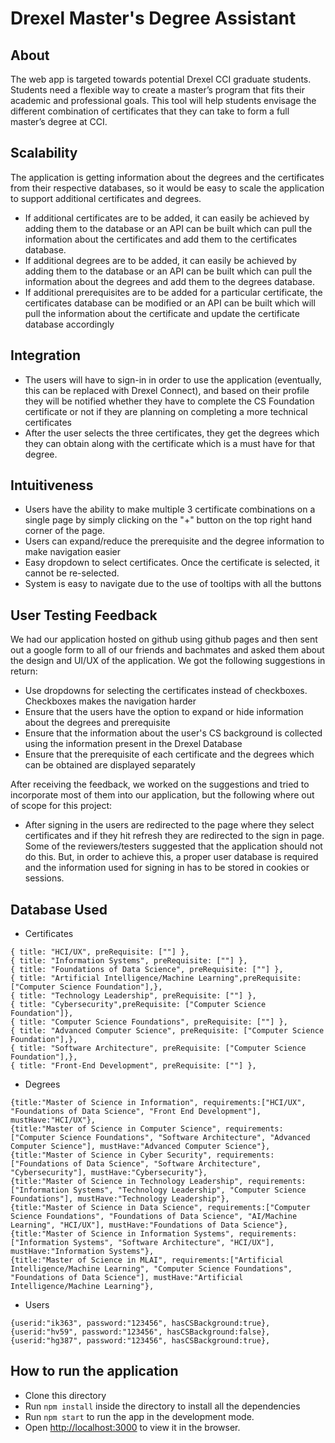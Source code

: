 # Drexel Master's Degree Assistant

## About
The web app is targeted towards potential Drexel CCI graduate students. Students need a flexible way to create a master’s program that fits their academic and professional goals. This tool will help students envisage the different combination of certificates that they can take to form a full master’s degree at CCI. 

## Scalability

The application is getting information about the degrees and the certificates from their respective databases, so it would be easy to scale the application to support additional certificates and degrees.
* If additional certificates are to be added, it can easily be achieved by adding them to the database or an API can be built which can pull the information about the certificates and add them to the certificates database.
* If additional degrees are to be added, it can easily be achieved by adding them to the database or an API can be built which can pull the information about the degrees and add them to the degrees database.
* If additional prerequisites are to be added for a particular certificate, the certificates database can be modified or an API can be built which will pull the information about the certificate and update the certificate database accordingly


## Integration
* The users will have to sign-in in order to use the application (eventually, this can be replaced with Drexel Connect), and based on their profile they will be notified whether they have to complete the CS Foundation certificate or not if they are planning on completing a more technical certificates
* After the user selects the three certificates, they get the degrees which they can obtain along with the certificate which is a must have for that degree.



## Intuitiveness
* Users have the ability to make multiple 3 certificate combinations on a single page by simply clicking on the "+" button on the top right hand corner of the page.
* Users can expand/reduce the prerequisite and the degree information to make navigation easier
* Easy dropdown to select certificates. Once the certificate is selected, it cannot be re-selected.
* System is easy to navigate due to the use of tooltips with all the buttons

## User Testing Feedback

We had our application hosted on github using github pages and then sent out a google form to all of our friends and bachmates and asked them about the design and UI/UX of the application. We got the following suggestions in return:
* Use dropdowns for selecting the certificates instead of checkboxes. Checkboxes makes the navigation harder
* Ensure that the users have the option to expand or hide information about the degrees and prerequisite
* Ensure that the information about the user's CS background is collected using the information present in the Drexel Database
* Ensure that the prerequisite of each certificate and the degrees which can be obtained are displayed separately

After receiving the feedback, we worked on the suggestions and tried to incorporate most of them into our application, but the following where out of scope for this project:
* After signing in the users are redirected to the page where they select certificates and if they hit refresh they are redirected to the sign in page. Some of the reviewers/testers suggested that the application should not do this. But, in order to achieve this, a proper user database is required and the information used for signing in has to be stored in cookies or sessions.


## Database Used

* Certificates
```
{ title: "HCI/UX", preRequisite: [""] },
{ title: "Information Systems", preRequisite: [""] },
{ title: "Foundations of Data Science", preRequisite: [""] },
{ title: "Artificial Intelligence/Machine Learning",preRequisite: ["Computer Science Foundation"],},
{ title: "Technology Leadership", preRequisite: [""] },
{ title: "Cybersecurity",preRequisite: ["Computer Science Foundation"]},
{ title: "Computer Science Foundations", preRequisite: [""] },
{ title: "Advanced Computer Science", preRequisite: ["Computer Science Foundation"],},
{ title: "Software Architecture", preRequisite: ["Computer Science Foundation"],},
{ title: "Front-End Development", preRequisite: [""] },
```

* Degrees
```
{title:"Master of Science in Information", requirements:["HCI/UX", "Foundations of Data Science", "Front End Development"], mustHave:"HCI/UX"},
{title:"Master of Science in Computer Science", requirements:["Computer Science Foundations", "Software Architecture", "Advanced Computer Science"], mustHave:"Advanced Computer Science"},
{title:"Master of Science in Cyber Security", requirements:["Foundations of Data Science", "Software Architecture", "Cybersecurity"], mustHave:"Cybersecurity"},
{title:"Master of Science in Technology Leadership", requirements:["Information Systems", "Technology Leadership", "Computer Science Foundations"], mustHave:"Technology Leadership"},
{title:"Master of Science in Data Science", requirements:["Computer Science Foundations", "Foundations of Data Science", "AI/Machine Learning", "HCI/UX"], mustHave:"Foundations of Data Science"},
{title:"Master of Science in Information Systems", requirements:["Information Systems", "Software Architecture", "HCI/UX"], mustHave:"Information Systems"},
{title:"Master of Science in MLAI", requirements:["Artificial Intelligence/Machine Learning", "Computer Science Foundations", "Foundations of Data Science"], mustHave:"Artificial Intelligence/Machine Learning"},
```

* Users

```
{userid:"ik363", password:"123456", hasCSBackground:true},
{userid:"hv59", password:"123456", hasCSBackground:false},
{userid:"hg387", password:"123456", hasCSBackground:true},
```
## How to run the application
* Clone this directory
* Run `npm install` inside the directory to install all the dependencies
* Run `npm start` to run the app in the development mode.
* Open [http://localhost:3000](http://localhost:3000) to view it in the browser.

